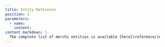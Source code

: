 ```yaml
---
title: Entity Reference
position: 1
parameters:
  - name:
    content:
content_markdown: |-
  The complete list of merchi entities is available [here](reference/index.html).
---
```

